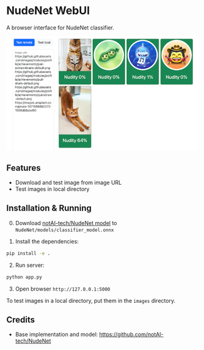 # NudeNet WebUI

A browser interface for NudeNet classifier.

![](https://github.com/maakcode/nudenet-web/blob/main/banner.png)

## Features

- Download and test image from image URL
- Test images in local directory

## Installation & Running

0. Download [notAI-tech/NudeNet model](https://github.com/notAI-tech/NudeNet/releases/download/v0/classifier_model.onnx) to `NudeNet/models/classifier_model.onnx`

1. Install the dependencies:

```bash
pip install -e .
```

2. Run server:

```bash
python app.py
```

3. Open browser `http://127.0.0.1:5000`

To test images in a local directory, put them in the `images` directory.

## Credits

- Base implementation and model: <https://github.com/notAI-tech/NudeNet>
